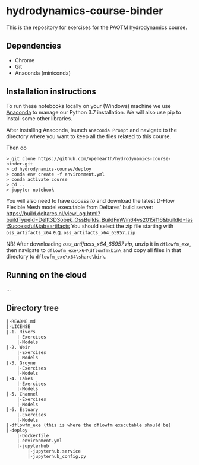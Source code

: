 # hydrodynamics-course-binder

This is the repository for exercises for the PAOTM hydrodynamics course.

## Dependencies
* Chrome
* Git
* Anaconda (miniconda)

## Installation instructions
To run these notebooks locally on your (Windows) machine we use [Anaconda](https://repo.anaconda.com/archive/Anaconda3-2019.10-Windows-x86_64.exe) to manage our Python 3.7 installation. We will also use pip to install some other libraries.

After installing Anaconda, launch `Anaconda Prompt` and navigate to the directory where you want to keep all the files related to this course.

Then do
```
> git clone https://github.com/openearth/hydrodynamics-course-binder.git
> cd hydrodynamics-course/deploy
> conda env create -f environment.yml
> conda activate course
> cd ..
> jupyter notebook
```

You will also need to have _access to_ and download the latest D-Flow Flexible Mesh model executable from Deltares' build server:
https://build.deltares.nl/viewLog.html?buildTypeId=Delft3DSobek_OssBuilds_BuildFmWin64vs2015if16&buildId=lastSuccessful&tab=artifacts
You should select the zip file starting with `oss_artifacts_x64` e.g. `oss_artifacts_x64_65957.zip`

NB! After downloading _oss_artifacts_x64_65957.zip_, unzip it in `dflowfm_exe`, then navigate to `dflowfm_exe\x64\dflowfm\bin\`
and copy all files in that directory to `dflowfm_exe\x64\share\bin\`.

## Running on the cloud
...

## Directory tree
```
|-README.md
|-LICENSE
|-1. Rivers
	|-Exercises
	|-Models
|-2. Weir
	|-Exercises
	|-Models
|-3. Groyne
	|-Exercises
	|-Models
|-4. Lakes
	|-Exercises
	|-Models
|-5. Channel
	|-Exercises
	|-Models
|-6. Estuary
	|-Exercises
	|-Models
|-dflowfm_exe (this is where the dflowfm executable should be)
|-deploy
	|-Dockerfile
	|-environment.yml
	|-jupyterhub
		|-jupyterhub.service
        |-jupyterhub_config.py
```
